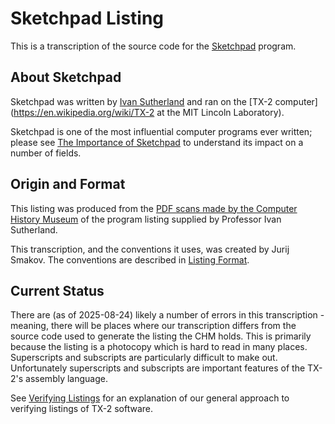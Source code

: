 # Sketchpad Listing

This is a transcription of the source code for the
[Sketchpad](https://en.wikipedia.org/wiki/Sketchpad) program.

## About Sketchpad

Sketchpad was written by [Ivan
Sutherland](https://en.wikipedia.org/wiki/Ivan_Sutherland) and ran on
the [TX-2 computer](https://en.wikipedia.org/wiki/TX-2 at the MIT
Lincoln Laboratory).

Sketchpad is one of the most influential computer programs ever
written; please see [The Importance of Sketchpad](doc/importance.md)
to understand its impact on a number of fields.

## Origin and Format

This listing was produced from the [PDF scans made by the Computer
History
Museum](https://www.computerhistory.org/collections/catalog/102726903)
of the program listing supplied by Professor Ivan Sutherland.

This transcription, and the conventions it uses, was created by Jurij
Smakov.  The conventions are described in [Listing
Format](doc/format.md).


## Current Status

There are (as of 2025-08-24) likely a number of errors in this
transcription - meaning, there will be places where our transcription
differs from the source code used to generate the listing the CHM
holds.  This is primarily because the listing is a photocopy which is
hard to read in many places.  Superscripts and subscripts are
particularly difficult to make out.  Unfortunately superscripts and
subscripts are important features of the TX-2's assembly language.

See [Verifying
Listings](https://tx-2.github.io/software/verifying-listings) for an
explanation of our general approach to verifying listings of TX-2
software.
